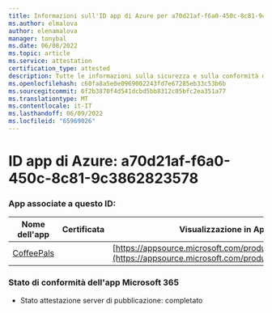 ```yaml
---
title: Informazioni sull'ID app di Azure per a70d21af-f6a0-450c-8c81-9c3862823578
ms.author: elmalova
author: elenamalova
manager: tonybal
ms.date: 06/08/2022
ms.topic: article
ms.service: attestation
certification_type: attested
description: Tutte le informazioni sulla sicurezza e sulla conformità disponibili per a70d21af-f6a0-450c-8c81-9c3862823578.
ms.openlocfilehash: c60fa8a5e0e0969002243fd7e67285eb33c53b6b
ms.sourcegitcommit: 6f2b3870f4d541dcbd5bb8312c05bfc2ea351a77
ms.translationtype: MT
ms.contentlocale: it-IT
ms.lasthandoff: 06/09/2022
ms.locfileid: "65969026"
---
```

# <a name="azure-app-id-a70d21af-f6a0-450c-8c81-9c3862823578"></a>ID app di Azure: a70d21af-f6a0-450c-8c81-9c3862823578


### <a name="apps-associated-with-this-id"></a>App associate a questo ID:
| **Nome dell'app** | **Certificata** | **Visualizzazione in AppSource** |
|--------------|---------------|-----------------------|
| [CoffeePals](../forward/WA200003040.md) |  | [https://appsource.microsoft.com/product/office/WA200003040](https://appsource.microsoft.com/product/office/WA200003040) |

### <a name="microsoft-365-app-compliance-status"></a>Stato di conformità dell'app Microsoft 365
- Stato attestazione server di pubblicazione: completato
